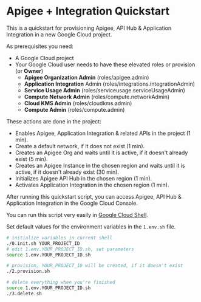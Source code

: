 # Apigee + Integration Quickstart
This is a quickstart for provisioning Apigee, API Hub & Application Integration in a new Google Cloud project.

As prerequisites you need:
- A Google Cloud project
- Your Google Cloud user needs to have these elevated roles or provision (or **Owner**)
  - **Apigee Organization Admin** (roles/apigee.admin)
  - **Application Integration** Admin (roles/integrations.integrationAdmin)
  - **Service Usage Admin** (roles/serviceusage.serviceUsageAdmin)
  - **Compute Network Admin** (roles/compute.networkAdmin)
  - **Cloud KMS Admin** (roles/cloudkms.admin)
  - **Compute Admin** (roles/compute.admin)

These actions are done in the project:
- Enables Apigee, Application Integration & related APIs in the project (1 min).
- Create a default network, if it does not exist (1 min).
- Creates an Apigee Org and waits until it is active, if it doesn't already exist (5 min).
- Creates an Apigee Instance in the chosen region and waits until it is active, if it doesn't already exist (30 min).
- Initializes Apigee API Hub in the chosen region (1 min).
- Activates Application Integration in the chosen region (1 min).

After running this quickstart script, you can access Apigee, API Hub & Application Integration in the Google Cloud Console.

You can run this script very easily in [Google Cloud Shell](https://shell.cloud.google.com).

Set default values for the environment variables in the `1.env.sh` file.

```sh
# initialize variables in current shell
./0.init.sh YOUR_PROJECT_ID
# edit 1.env.YOUR_PROJECT_ID.sh, set parameters
source 1.env.YOUR_PROJECT_ID.sh

# provision, YOUR_PROJECT_ID will be created, if it doesn't exist
./2.provision.sh

# delete everything when you're finished
source 1.env.YOUR_PROJECT_ID.sh
./3.delete.sh
```